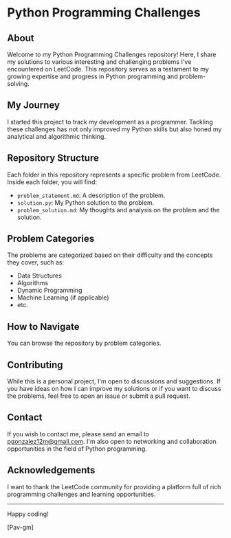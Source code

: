# Python Programming Challenges

## About

Welcome to my Python Programming Challenges repository! Here, I share my solutions to various interesting and challenging problems I've encountered on LeetCode. This repository serves as a testament to my growing expertise and progress in Python programming and problem-solving.

## My Journey

I started this project to track my development as a programmer. Tackling these challenges has not only improved my Python skills but also honed my analytical and algorithmic thinking.

## Repository Structure

Each folder in this repository represents a specific problem from LeetCode. Inside each folder, you will find:
- `problem_statement.md`: A description of the problem.
- `solution.py`: My Python solution to the problem.
- `problem_solution.md`: My thoughts and analysis on the problem and the solution.

## Problem Categories

The problems are categorized based on their difficulty and the concepts they cover, such as:
- Data Structures
- Algorithms
- Dynamic Programming
- Machine Learning (if applicable)
- etc.

## How to Navigate

You can browse the repository by problem categories.

## Contributing

While this is a personal project, I'm open to discussions and suggestions. If you have ideas on how I can improve my solutions or if you want to discuss the problems, feel free to open an issue or submit a pull request.

## Contact

If you wish to contact me, please send an email to [pgonzalez12m@gmail.com](mailto:pgonzalez12m@gmail.com). I'm also open to networking and collaboration opportunities in the field of Python programming.

## Acknowledgements

I want to thank the LeetCode community for providing a platform full of rich programming challenges and learning opportunities.

---

Happy coding!

[Pav-gm]
